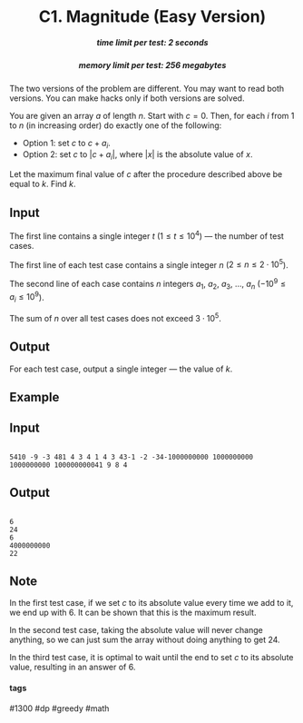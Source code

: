 <h1 style='text-align: center;'> C1. Magnitude (Easy Version)</h1>

<h5 style='text-align: center;'>time limit per test: 2 seconds</h5>
<h5 style='text-align: center;'>memory limit per test: 256 megabytes</h5>

The two versions of the problem are different. You may want to read both versions. You can make hacks only if both versions are solved.

You are given an array $a$ of length $n$. Start with $c = 0$. Then, for each $i$ from $1$ to $n$ (in increasing order) do exactly one of the following: 

* Option $1$: set $c$ to $c + a_i$.
* Option $2$: set $c$ to $|c + a_i|$, where $|x|$ is the absolute value of $x$.

Let the maximum final value of $c$ after the procedure described above be equal to $k$. Find $k$.

## Input

The first line contains a single integer $t$ ($1 \leq t \leq 10^4$) — the number of test cases.

The first line of each test case contains a single integer $n$ ($2 \leq n \leq 2 \cdot 10^5$).

The second line of each case contains $n$ integers $a_1$, $a_2$, $a_3$, $\ldots$, $a_n$ ($-10^9 \leq a_i \leq 10^9$).

The sum of $n$ over all test cases does not exceed $3 \cdot 10^5$.

## Output

For each test case, output a single integer — the value of $k$.

## Example

## Input


```

5410 -9 -3 481 4 3 4 1 4 3 43-1 -2 -34-1000000000 1000000000 1000000000 100000000041 9 8 4
```
## Output


```

6
24
6
4000000000
22

```
## Note

In the first test case, if we set $c$ to its absolute value every time we add to it, we end up with $6$. It can be shown that this is the maximum result.

In the second test case, taking the absolute value will never change anything, so we can just sum the array without doing anything to get $24$.

In the third test case, it is optimal to wait until the end to set $c$ to its absolute value, resulting in an answer of $6$.



#### tags 

#1300 #dp #greedy #math 